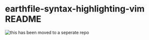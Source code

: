 # earthfile-syntax-highlighting-vim README

![this has been moved to a seperate repo](https://github.com/earthly/earthly.vim)
